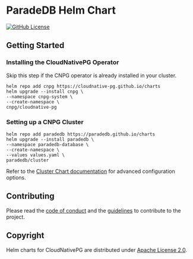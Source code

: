 # ParadeDB Helm Chart

[![GitHub License](https://img.shields.io/github/license/cloudnative-pg/charts)][license]

Getting Started
---------------

### Installing the CloudNativePG Operator
Skip this step if the CNPG operator is already installed in your cluster.

```console
helm repo add cnpg https://cloudnative-pg.github.io/charts
helm upgrade --install cnpg \
--namespace cnpg-system \
--create-namespace \
cnpg/cloudnative-pg
```

### Setting up a CNPG Cluster

```console
helm repo add paradedb https://paradedb.github.io/charts
helm upgrade --install paradedb \
--namespace paradedb-database \
--create-namespace \
--values values.yaml \
paradedb/cluster
```

Refer to the [Cluster Chart documentation](charts/cluster/README.md) for advanced configuration options.

## Contributing

Please read the [code of conduct](CODE-OF-CONDUCT.md) and the
[guidelines](CONTRIBUTING.md) to contribute to the project.

## Copyright

Helm charts for CloudNativePG are distributed under [Apache License 2.0](LICENSE).

[stackoverflow]: https://stackoverflow.com/questions/tagged/cloudnative-pg
[license]: https://github.com/cloudnative-pg/charts?tab=Apache-2.0-1-ov-file
